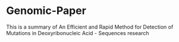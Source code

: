 # Genomic-Paper
This is a summary of An Efficient and Rapid Method for Detection of Mutations in Deoxyribonucleic Acid - Sequences research 
